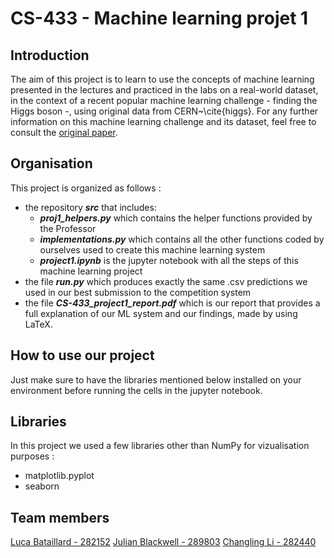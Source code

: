 # CS-433 - Machine learning projet 1

## Introduction
The aim of this project is to learn to use the concepts of machine learning presented in the lectures and practiced in the labs on a
real-world dataset, in the context of a recent popular machine learning challenge - finding the Higgs boson -, using original data from CERN~\cite{higgs}. For any further information on this machine learning challenge and its dataset, feel free to consult the [original paper](https://higgsml.lal.in2p3.fr/files/2014/04/documentation_v1.8.pdf).

## Organisation
This project is organized as follows :

- the repository **_src_** that includes: 
    - **_proj1_helpers.py_** which contains the helper functions provided by the Professor
    - **_implementations.py_** which contains all the other functions coded by ourselves used to create this machine learning system
    - **_project1.ipynb_** is the jupyter notebook with all the steps of this machine learning project
- the file **_run.py_** which produces exactly the same .csv predictions we used in our best submission to the competition system
- the file **_CS-433_project1_report.pdf_** which is our report that provides a full explanation of our ML system and our findings, made by using LaTeX.

## How to use our project
Just make sure to have the libraries mentioned below installed on your environment before running the cells in the jupyter notebook.

## Libraries
In this project we used a few libraries other than NumPy for vizualisation purposes : 
- matplotlib.pyplot
- seaborn

## Team members
[Luca Bataillard - 282152](https://github.com/bataillard)
[Julian Blackwell - 289803](https://github.com/JulianBlackwell)
[Changling Li - 282440](https://github.com/lichangling3)
